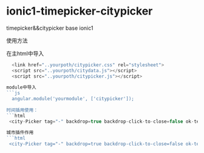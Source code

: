 # ionic1-timepicker-citypicker
timepicker&amp;&amp;citypicker base ionic1

使用方法

在主html中导入
```js
  <link href="..yourpoth/citypicker.css" rel="stylesheet">
  <script src="..yourpoth/citydata.js"></script>
  <script src="..yourpoth/citypicker.js"></script>
  
module中导入
```js
  angular.module('yourmodule', ['citypicker']);
  
时间插用使用：
```html
 <city-Picker tag="-" backdrop=true backdrop-click-to-close=false ok-text="确定" citydata="{{info.birthday}}" handle="0"datatype="date" button-Clicked="editbirthday()"></city-Picker>
 
城市插件作用
```html
 <city-Picker tag="-" backdrop=true backdrop-click-to-close=false ok-text="确定" citydata="{{info.birthcity}}" handle="1"datatype="city" button-Clicked="editbirthcity()"></city-Picker>
  
